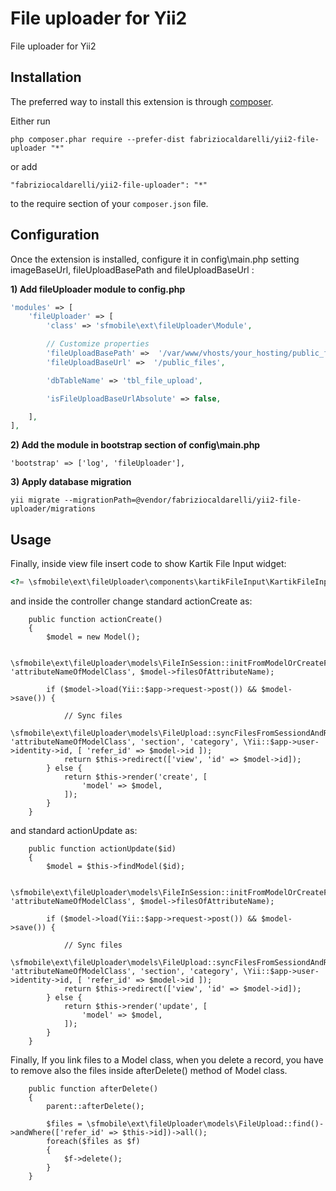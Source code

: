 File uploader for Yii2
======================
File uploader for Yii2

Installation
------------

The preferred way to install this extension is through [composer](http://getcomposer.org/download/).

Either run

```
php composer.phar require --prefer-dist fabriziocaldarelli/yii2-file-uploader "*"
```

or add

```
"fabriziocaldarelli/yii2-file-uploader": "*"
```

to the require section of your `composer.json` file.


Configuration
-----

Once the extension is installed, configure it in config\main.php setting imageBaseUrl, fileUploadBasePath and fileUploadBaseUrl :

**1) Add fileUploader module to config.php**
```php
'modules' => [
    'fileUploader' => [
        'class' => 'sfmobile\ext\fileUploader\Module',

        // Customize properties
        'fileUploadBasePath' =>  '/var/www/vhosts/your_hosting/public_files',
        'fileUploadBaseUrl' =>  '/public_files',

        'dbTableName' => 'tbl_file_upload',

        'isFileUploadBaseUrlAbsolute' => false,

    ],
],
```

**2) Add the module in bootstrap section of config\main.php**

```
'bootstrap' => ['log', 'fileUploader'],
```

**3) Apply database migration**

```
yii migrate --migrationPath=@vendor/fabriziocaldarelli/yii2-file-uploader/migrations
```

Usage
-----

Finally, inside view file insert code to show Kartik File Input widget:

```php
<?= \sfmobile\ext\fileUploader\components\kartikFileInput\KartikFileInput::widget(['model' => $model, 'modelName' => 'nameOfModelClass', 'attributeName' => 'attributeNameOfModelClass', 'acceptedTypes' => 'image/*', 'maxFileCount' => 999]); ?>
```

and inside the controller change standard actionCreate as:

```
    public function actionCreate()
    {
        $model = new Model();

        \sfmobile\ext\fileUploader\models\FileInSession::initFromModelOrCreateFromForm('nameOfModelClass', 'attributeNameOfModelClass', $model->filesOfAttributeName);

        if ($model->load(Yii::$app->request->post()) && $model->save()) {

            // Sync files
            \sfmobile\ext\fileUploader\models\FileUpload::syncFilesFromSessiondAndRemoveFromSession('nameOfModelClass', 'attributeNameOfModelClass', 'section', 'category', \Yii::$app->user->identity->id, [ 'refer_id' => $model->id ]);
            return $this->redirect(['view', 'id' => $model->id]);
        } else {
            return $this->render('create', [
                'model' => $model,
            ]);
        }
    }
```

and standard actionUpdate as:

```
    public function actionUpdate($id)
    {
        $model = $this->findModel($id);

        \sfmobile\ext\fileUploader\models\FileInSession::initFromModelOrCreateFromForm('nameOfModelClass', 'attributeNameOfModelClass', $model->filesOfAttributeName);

        if ($model->load(Yii::$app->request->post()) && $model->save()) {

            // Sync files
            \sfmobile\ext\fileUploader\models\FileUpload::syncFilesFromSessiondAndRemoveFromSession('nameOfModelClass', 'attributeNameOfModelClass', 'section', 'category', \Yii::$app->user->identity->id, [ 'refer_id' => $model->id ]);
            return $this->redirect(['view', 'id' => $model->id]);
        } else {
            return $this->render('update', [
                'model' => $model,
            ]);
        }
    }
```

Finally, If you link files to a Model class, when you delete a record, you have to remove also the files inside afterDelete() method of Model class.

```
    public function afterDelete()
    {
        parent::afterDelete();

        $files = \sfmobile\ext\fileUploader\models\FileUpload::find()->andWhere(['refer_id' => $this->id])->all();
        foreach($files as $f)
        {
            $f->delete();
        }
    }
```
